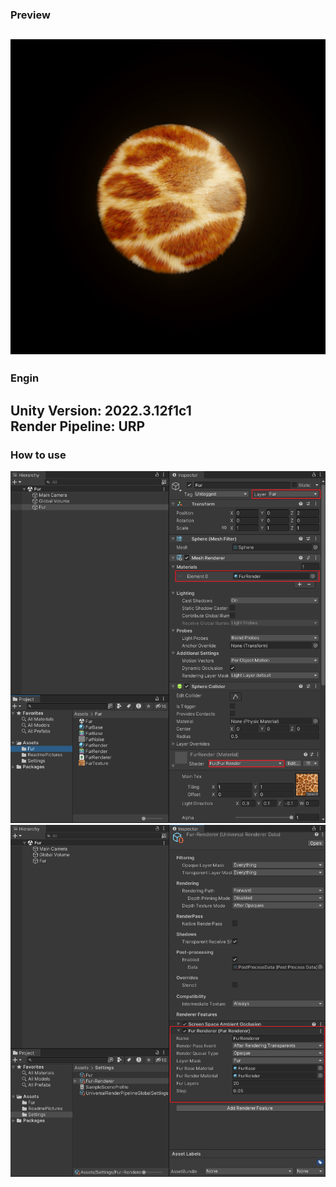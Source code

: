 ### Preview
![](./ReadmePictures/Preview.png)  
---  
### Engin

**Unity Version:** 2022.3.12f1c1  
**Render Pipeline:** URP
---  
### How to use
![](./ReadmePictures/Settings_1.png)  
![](./ReadmePictures/Settings_2.png)
